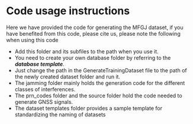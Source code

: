 # Code usage instructions
Here we have provided the code for generating the MFGJ dataset, if you have benefited from this code, please cite us, please note the following when using this code  
* Add this folder and its subfiles to the path when you use it.
* You need to create your own database folder by referring to the ***database template***.
* Just change the path in the GenerateTrainingDataset file to the path of the newly created dataset folder and run it.
* The jamming folder mainly holds the generation code for the different classes of interferences.
* The prn_codes folder and the source folder hold the code needed to generate GNSS signals.
* The dataset templates folder provides a sample template for standardizing the naming of datasets
